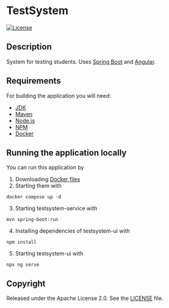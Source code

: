 # TestSystem

[![License](http://img.shields.io/:license-apache-blue.svg)](https://github.com/Misha999777/U-With-Me-Tests/blob/angular/LICENSE)

## Description

System for testing students. Uses [Spring Boot](http://projects.spring.io/spring-boot/) and [Angular](https://angular.io).

## Requirements

For building the application you will need:

- [JDK](https://openjdk.java.net/projects/jdk/11/)
- [Maven](https://maven.apache.org/)
- [Node.js](https://nodejs.org/)
- [NPM](https://www.npmjs.com/)
- [Docker](https://www.docker.com/)

## Running the application locally

You can run this application by

1. Downloading [Docker files](https://github.com/HappyMary16/uwithme-docker-files)
2. Starting them with
```shell
docker compose up -d
```
3. Starting testsystem-service with
```shell
mvn spring-boot:run
```
4. Installing dependencies of testsystem-ui with
```shell
npm install
```
5. Starting testsystem-ui with
```shell
npx ng serve
```

## Copyright

Released under the Apache License 2.0. See the [LICENSE](https://github.com/Misha999777/U-With-Me-Tests/blob/angular/LICENSE)
file.